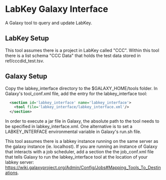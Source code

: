 # LabKey Galaxy Interface
A Galaxy tool to query and update LabKey. 

## LabKey Setup

This tool assumes there is a project in LabKey called "CCC". Within this tool there is a list schema "CCC Data" that holds the test data stored in ref/cccdid_test.tsv.

## Galaxy Setup

Copy the labkey_interface directory to the $GALAXY_HOME/tools folder. In Galaxy's tool_conf.xml file, add the entry for the labkey_interface tool:

```xml
  <section id='labkey_interface' name='labkey_interface'>
    <tool file='labkey_interface/labkey_interface.xml'/>
  </section>
```

In order to execute a jar file in Galaxy, the absolute path to the tool needs to be specified in labkey_interface.xml. One alternative is to set a LABKEY_INTERFACE environmental variable in Galaxy's run.sh file.

This tool assumes there is a labkey instance running on the same server as the galaxy instance (ie. localhost). If you are running an instance of Galaxy that interacts with a job scheduler, add a section the the job_conf.xml file that tells Galaxy to run the labkey_interface tool at the location of your labkey server: https://wiki.galaxyproject.org/Admin/Config/Jobs#Mapping_Tools_To_Destinations.